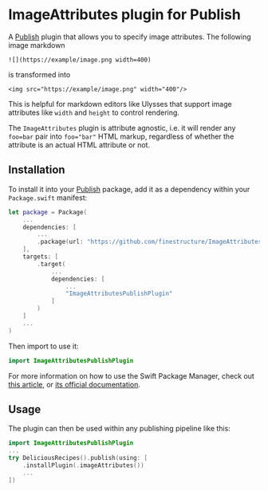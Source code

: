 # ImageAttributes plugin for Publish

A [Publish](https://github.com/johnsundell/publish) plugin that allows you to specify image attributes. The following image markdown

```
![](https://example/image.png width=400)
```

is transformed into

```
<img src="https://example/image.png" width="400"/>
```

This is helpful for markdown editors like Ulysses that support image attributes like `width` and `height` to control rendering.

The `ImageAttributes` plugin is attribute agnostic, i.e. it will render any `foo=bar` pair into `foo="bar"` HTML markup, regardless of whether the attribute is an actual HTML attribute or not.

## Installation

To install it into your [Publish](https://github.com/johnsundell/publish) package, add it as a dependency within your `Package.swift` manifest:

```swift
let package = Package(
    ...
    dependencies: [
        ...
        .package(url: "https://github.com/finestructure/ImageAttributesPublishPlugin", from: "0.1.0")
    ],
    targets: [
        .target(
            ...
            dependencies: [
                ...
                "ImageAttributesPublishPlugin"
            ]
        )
    ]
    ...
)
```

Then import to use it:

```swift
import ImageAttributesPublishPlugin
```

For more information on how to use the Swift Package Manager, check out [this article](https://www.swiftbysundell.com/articles/managing-dependencies-using-the-swift-package-manager), or [its official documentation](https://github.com/apple/swift-package-manager/tree/master/Documentation).

## Usage

The plugin can then be used within any publishing pipeline like this:

```swift
import ImageAttributesPublishPlugin
...
try DeliciousRecipes().publish(using: [
    .installPlugin(.imageAttributes())
    ...
])
```